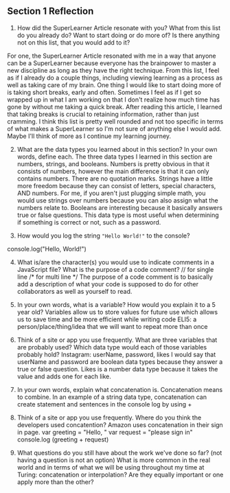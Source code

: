 ## Section 1 Reflection

1. How did the SuperLearner Article resonate with you? What from this list do you already do? Want to start doing or do more of? Is there anything not on this list, that you would add to it?

For one, the SuperLearner Article resonated with me in a way that anyone can be a SuperLearner because everyone has the brainpower to master a new discipline as long as they have the right technique.
From this list, I feel as if I already do a couple things, including viewing learning as a process as well as taking care of my brain. One thing I would like to start doing more of is taking short breaks, early and often. Sometimes I feel as if I get so wrapped up in what I am working on that I don't realize how much time has gone by without me taking a quick break. After reading this article, I learned that taking breaks is crucial to retaining information, rather than just cramming. I think this list is pretty well rounded and not too specific in terms of what makes a SuperLearner so I'm not sure of anything else I would add. Maybe I'll think of more as I continue my learning journey.

2. What are the data types you learned about in this section? In your own words, define each.
The three data types I learned in this section are numbers, strings, and booleans. Numbers is pretty obvious in that it consists of numbers, however the main difference is that it can only contains numbers. There are no quotation marks.
Strings have a little more freedom because they can consist of letters, special characters, AND numbers. For me, if you aren't just plugging simple math, you would use strings over numbers because you can also assign what the numbers relate to.
Booleans are interesting because it basically answers true or false questions. This data type is most useful when determining if something is correct or not, such as a password.

3. How would you log the string `"Hello World!"` to the console?

console.log("Hello, World!")

4. What is/are the character(s) you would use to indicate comments in a JavaScript file? What is the purpose of a code comment?
// for single line
/* for multi line */
The purpose of a code comment is to basically add a description of what your code is supposed to do for other collaborators as well as yourself to read.

5. In your own words, what is a variable? How would you explain it to a 5 year old?
Variables allow us to store values for future use which allows us to save time and be more efficient while writing code
ELI5: a person/place/thing/idea that we will want to repeat more than once

6. Think of a site or app you use frequently. What are three variables that are probably used? Which data type would each of those variables probably hold?
Instagram: userName, password, likes
I would say that userName and password are boolean data types because they answer a true or false question. Likes is a number data type because it takes the value and adds one for each like.


7. In your own words, explain what concatenation is.
Concatenation means to combine. In an example of a string data type, concatenation can create statement and sentences in the console log by using +

8. Think of a site or app you use frequently. Where do you think the developers used concatention?
Amazon uses concatenation in their sign in page.
var greeting = "Hello, "
var request = "please sign in"
console.log (greeting + request)


9. What questions do you still have about the work we've done so far? (not having a question is not an option)
What is more common in the real world and in terms of what we will be using throughout my time at Turing: concatenation or interpolation? Are they equally important or one apply more than the other?
